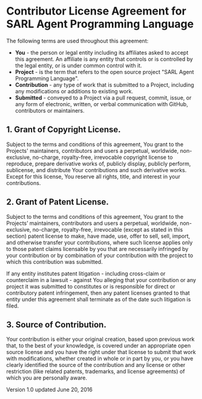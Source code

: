 # Contributor License Agreement for SARL Agent Programming Language

The following terms are used throughout this agreement:

* **You** - the person or legal entity including its affiliates asked to accept this agreement. An affiliate is any entity that controls or is controlled by the legal entity, or is under common control with it.
* **Project** - is the term that refers to the open source project "SARL Agent Programming Language".
* **Contribution** - any type of work that is submitted to a Project, including any modifications or additions to existing work.
* **Submitted** - conveyed to a Project via a pull request, commit, issue, or any form of electronic, written, or verbal communication with GitHub, contributors or maintainers.

## 1. Grant of Copyright License.

Subject to the terms and conditions of this agreement, You grant to the Projects' maintainers, contributors and users
 a perpetual, worldwide, non-exclusive, no-charge, royalty-free, irrevocable copyright license to reproduce, prepare
 derivative works of, publicly display, publicly perform, sublicense, and distribute Your contributions and such
 derivative works. Except for this license, You reserve all rights, title, and interest in your contributions.

## 2. Grant of Patent License.

Subject to the terms and conditions of this agreement, You grant to the Projects’ maintainers, contributors and users
a perpetual, worldwide, non-exclusive, no-charge, royalty-free, irrevocable (except as stated in this section)
patent license to make, have made, use, offer to sell, sell, import, and otherwise transfer your contributions,
where such license applies only to those patent claims licensable by you that are necessarily infringed by
your contribution or by combination of your contribution with the project to which this contribution was submitted.

If any entity institutes patent litigation - including cross-claim or counterclaim in a lawsuit - against You
alleging that your contribution or any project it was submitted to constitutes or is responsible for direct
or contributory patent infringement, then any patent licenses granted to that entity under this agreement
shall terminate as of the date such litigation is filed.

## 3. Source of Contribution.

Your contribution is either your original creation, based upon previous work that, to the best of your knowledge,
is covered under an appropriate open source license and you have the right under that license to submit that work
with modifications, whether created in whole or in part by you, or you have clearly identified the source of
the contribution and any license or other restriction (like related patents, trademarks, and license agreements)
of which you are personally aware.

Version 1.0 updated June 20, 2016
